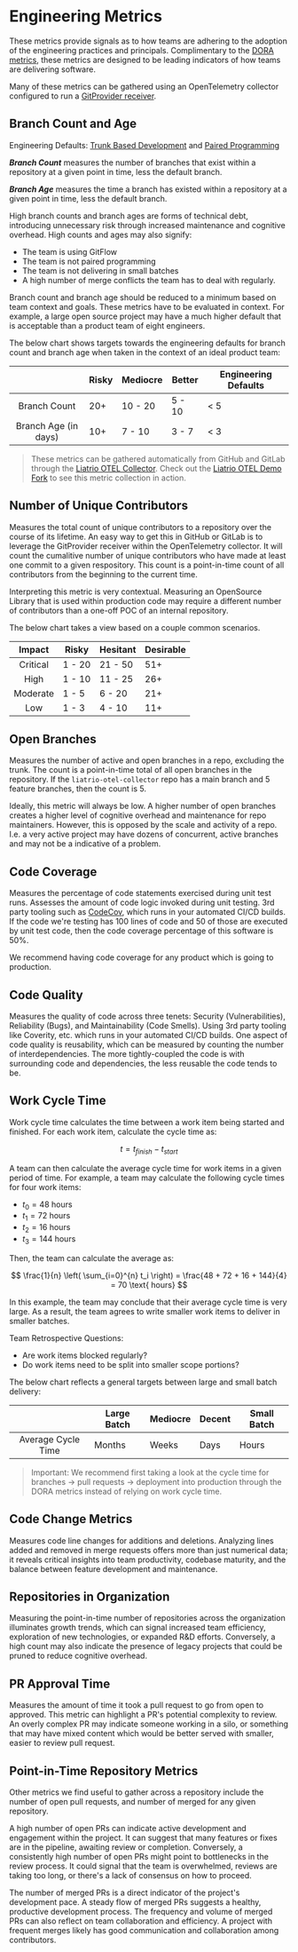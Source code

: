 # Engineering Metrics

These metrics provide signals as to how teams are adhering to the adoption of
the engineering practices and principals. Complimentary to the
[DORA metrics][dora], these metrics are designed to be leading
indicators of how teams are delivering software.

Many of these metrics can be gathered using an OpenTelemetry collector
configured to run a [GitProvider receiver][gitprovider].

[dora]: https://dora.dev/
[gitprovider]: https://github.com/open-telemetry/opentelemetry-collector-contrib/tree/main/receiver/gitproviderreceiver

## Branch Count and Age

Engineering Defaults: [Trunk Based Development][tbd] and [Paired Programming][pp]

***Branch Count*** measures the number of branches that exist within a
repository at a given point in time, less the default branch.

***Branch Age*** measures the time a branch has existed within a repository at a
given point in time, less the default branch.

High branch counts and branch ages are forms of technical debt, introducing
unnecessary risk through increased maintenance and cognitive overhead. High
counts and ages may also signify:

* The team is using GitFlow
* The team is not paired programming
* The team is not delivering in small batches
* A high number of merge conflicts the team has to deal with regularly.

Branch count and branch age should be reduced to a minimum based on team context
and goals. These metrics have to be evaluated in context. For example, a large
open source project may have a much higher default that is acceptable than a
product team of eight engineers.

The below chart shows targets towards the engineering defaults for branch count
and branch age when taken in the context of an ideal product team:

|                      | Risky | Mediocre | Better | Engineering Defaults |
|:--------------------:|-------|----------|--------|----------------------|
| Branch Count         | 20+   | 10 - 20  | 5 - 10 | < 5                  |
| Branch Age (in days) | 10+   | 7 - 10   | 3 - 7  | < 3                  |

> These metrics can be gathered automatically from GitHub and GitLab through the
> [Liatrio OTEL Collector][lcol]. Check out the [Liatrio OTEL Demo Fork][demo]
> to see this metric collection in action.

## Number of Unique Contributors

Measures the total count of unique contributors to a repository over the course
of its lifetime. An easy way to get this in GitHub or GitLab is to leverage
the GitProvider receiver within the OpenTelemetry collector. It will count
the cumalitive number of unique contributors who have made at least one commit
to a given respository. This count is a point-in-time count of all contributors
from the beginning to the current time.

Interpreting this metric is very contextual. Measuring an OpenSource Library
that is used within production code may require a different number of contributors
than a one-off POC of an internal repository.

The below chart takes a view based on a couple common scenarios.

|  Impact  | Risky  | Hesitant | Desirable |
|:--------:|--------|----------|-----------|
| Critical | 1 - 20 | 21 - 50  | 51+       |
| High     | 1 - 10 | 11 - 25  | 26+       |
| Moderate | 1 - 5  | 6 - 20   | 21+       |
| Low      | 1 - 3  | 4 - 10   | 11+       |

## Open Branches

Measures the number of active and open branches in a repo, excluding the trunk.
The count is a point-in-time total of all open branches in the repository. If
the `liatrio-otel-collector` repo has a main branch and 5 feature branches, then
the count is 5.

Ideally, this metric will always be low. A higher number of open branches
creates a higher level of cognitive overhead and maintenance for repo maintainers.
However, this is opposed by the scale and activity of a repo. I.e. a very active
project may have dozens of concurrent, active branches and may not be a
indicative of a problem.

## Code Coverage

Measures the percentage of code statements exercised during unit test runs.
Assesses the amount of code logic invoked during unit testing. 3rd party tooling
such as [CodeCov][codecov], which runs in your automated CI/CD builds. If the
code we're testing has 100 lines of code and 50 of those are executed by unit
test code, then the code coverage percentage of this software is 50%.

[codecov]: https://app.codecov.io/gh/open-telemetry/opentelemetry-collector-contrib

We recommend having code coverage for any product which is going to production.

## Code Quality

Measures the quality of code across three tenets: Security (Vulnerabilities),
Reliability (Bugs), and Maintainability (Code Smells). Using 3rd party tooling
like Coverity, etc. which runs in your automated CI/CD builds. One aspect of
code quality is reusability, which can be measured by counting the number of
interdependencies. The more tightly-coupled the code is with surrounding code
and dependencies, the less reusable the code tends to be.

## Work Cycle Time

Work cycle time calculates the time between a work item being started and
finished. For each work item, calculate the cycle time as:

$$
t = t_{finish} - t_{start}
$$

A team can then calculate the average cycle time for work items in a given
period of time. For example, a team may calculate the following cycle times for
four work items:

* $t_0 = 48$ hours
* $t_1 = 72$ hours
* $t_2 = 16$ hours
* $t_3 = 144$ hours

Then, the team can calculate the average as:

$$
\frac{1}{n}
\left(
  \sum_{i=0}^{n}
  t_i
\right)
= \frac{48 + 72 + 16 + 144}{4}
= 70
\text{ hours}
$$

In this example, the team may conclude that their average cycle time is very
large. As a result, the team agrees to write smaller work items to deliver in
smaller batches.

Team Retrospective Questions:

* Are work items blocked regularly?
* Do work items need to be split into smaller scope portions?

The below chart reflects a general targets between large and small batch delivery:

|                    | Large Batch | Mediocre | Decent | Small Batch |
|:------------------:|-------------|----------|--------|-------------|
| Average Cycle Time | Months      | Weeks    | Days   | Hours       |

> Important: We recommend first taking a look at the cycle time for branches ->
pull requests -> deployment into production through the DORA metrics instead of
relying on work cycle time.

## Code Change Metrics

Measures code line changes for additions and deletions. Analyzing lines added
and removed in merge requests offers more than just numerical data; it reveals
critical insights into team productivity, codebase maturity, and the balance
between feature development and maintenance.

## Repositories in Organization

Measuring the point-in-time number of repositories across the organization
illuminates growth trends, which can signal increased team efficiency,
exploration of new technologies, or expanded R&D efforts. Conversely, a high
count may also indicate the presence of legacy projects that could be pruned to
reduce cognitive overhead.

## PR Approval Time

Measures the amount of time it took a pull request to go from open to approved.
This metric can highlight a PR's potential complexity to review. An overly
complex PR may indicate someone working in a silo, or something that may have
mixed content which would be better served with smaller, easier to review pull request.

## Point-in-Time Repository Metrics

Other metrics we find useful to gather across a repository include the number of
open pull requests, and number of merged for any given repository.

A high number of open PRs can indicate active development and engagement within
the project. It can suggest that many features or fixes are in the pipeline,
awaiting review or completion. Conversely, a consistently high number of open
PRs might point to bottlenecks in the review process. It could signal that the
team is overwhelmed, reviews are taking too long, or there's a lack of consensus
on how to proceed.

The number of merged PRs is a direct indicator of the project's development
pace. A steady flow of merged PRs suggests a healthy, productive development
process. The frequency and volume of merged PRs can also reflect on team
collaboration and efficiency. A project with frequent merges likely has good
communication and collaboration among contributors.

[tbd]: ../../engineering-defaults.md#trunk-based-development
[pp]: ../../engineering-defaults.md#paired-programming
[demo]: https://github.com/liatrio/opentelemetry-demo/blob/main/docs/delivery.md
[lcol]: https://github.com/liatrio/liatrio-otel-collector/
